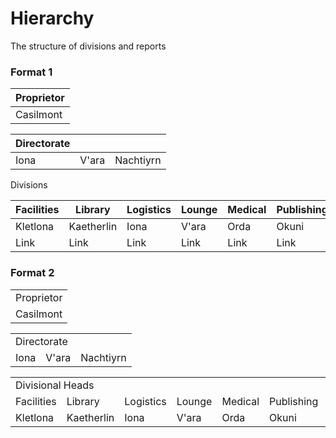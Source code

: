 <div id="title">
  <h1>Hierarchy</h1>
  <p>The structure of divisions and reports</p>
</div>

### Format 1

Proprietor |
------------ |
Casilmont |

Directorate | | |
------------ | ------------ | ------------ |
Iona | V'ara | Nachtiyrn |

Divisions

Facilities | Library | Logistics | Lounge | Medical | Publishing | Security
------------ | ------------- | ------------ | ------------- | ------------ | ------------- | -------------
Kletlona | Kaetherlin | Iona | V'ara | Orda | Okuni | Claire
Link | Link | Link | Link | Link | Link | Link

### Format 2

<table id="prop">
  <tr>
    <td>Proprietor</td>
  </tr>
  <tr>
    <td>Casilmont</td>
  </tr>
</table>

<table id="director">
  <tr>
    <td colspan="3">Directorate</td>
  </tr>
  <tr>
    <td>Iona</td>
    <td>V'ara</td>
    <td>Nachtiyrn</td>
  </tr>
</table>

<table id="director">
  <tr>
    <td colspan="7">Divisional Heads</td>
  </tr>
  <tr>
    <td>Facilities</td>
    <td>Library</td>
    <td>Logistics</td>
    <td>Lounge</td>
    <td>Medical</td>
    <td>Publishing</td>
    <td>Security</td>
  </tr>
  <tr>
    <td>Kletlona</td>
    <td>Kaetherlin</td>
    <td>Iona</td>
    <td>V'ara</td>
    <td>Orda</td>
    <td>Okuni</td>
    <td>Claire</td>
  </tr>
</table>

